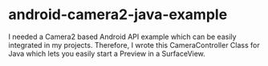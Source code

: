 # android-camera2-java-example
I needed a Camera2 based Android API example which can be easily integrated in my projects. Therefore, I wrote this 
CameraController Class for Java which lets you easily start a Preview in a SurfaceView.
